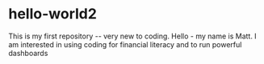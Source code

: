 # hello-world2
This is my first repository -- very new to coding.
Hello - my name is Matt.  I am interested in using coding for financial literacy and to run powerful dashboards
